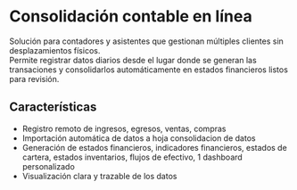 # Consolidación contable en línea

Solución para contadores y asistentes que gestionan múltiples clientes sin desplazamientos físicos.  
Permite registrar datos diarios desde el lugar donde se generan las transaciones y consolidarlos automáticamente en estados financieros listos para revisión.

## Características
- Registro remoto de ingresos, egresos, ventas, compras
- Importación automática de datos a hoja consolidacion de datos
- Generación de estados financieros, indicadores financieros, estados de cartera, estados inventarios, flujos de efectivo, 1 dashboard personalizado
- Visualización clara y trazable de los datos
